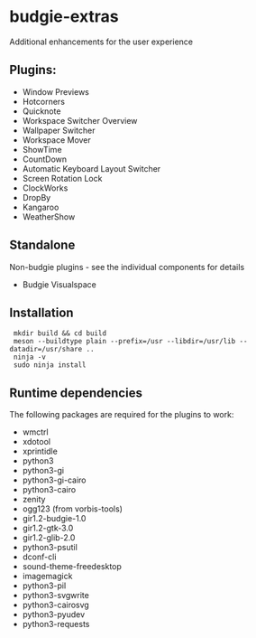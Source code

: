 # budgie-extras

Additional enhancements for the user experience

## Plugins: 

 - Window Previews
 - Hotcorners
 - Quicknote
 - Workspace Switcher Overview
 - Wallpaper Switcher
 - Workspace Mover
 - ShowTime
 - CountDown
 - Automatic Keyboard Layout Switcher
 - Screen Rotation Lock
 - ClockWorks
 - DropBy
 - Kangaroo
 - WeatherShow
 
## Standalone

Non-budgie plugins - see the individual components for details

 - Budgie Visualspace
 
 ## Installation
 
     mkdir build && cd build
     meson --buildtype plain --prefix=/usr --libdir=/usr/lib --datadir=/usr/share ..
     ninja -v
     sudo ninja install

## Runtime dependencies

The following packages are required for the plugins to work:

 - wmctrl
 - xdotool
 - xprintidle
 - python3
 - python3-gi
 - python3-gi-cairo
 - python3-cairo
 - zenity
 - ogg123 (from vorbis-tools)
 - gir1.2-budgie-1.0
 - gir1.2-gtk-3.0
 - gir1.2-glib-2.0
 - python3-psutil
 - dconf-cli
 - sound-theme-freedesktop
 - imagemagick
 - python3-pil
 - python3-svgwrite
 - python3-cairosvg
 - python3-pyudev
 - python3-requests
